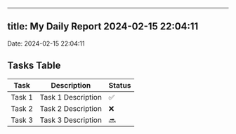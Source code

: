 
---
title: My Daily Report 2024-02-15 22:04:11
---

Date: 2024-02-15 22:04:11

## Tasks Table

| Task | Description | Status |
|------|-------------|--------|
| Task 1 | Task 1 Description | ✅ |
| Task 2 | Task 2 Description | ❌ |
| Task 3 | Task 3 Description | 🔜 |
